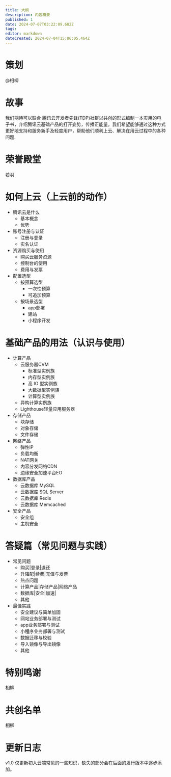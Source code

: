 ```yaml
---
title: 大纲
description: 内容概要
published: 1
date: 2024-07-07T03:22:09.682Z
tags: 
editor: markdown
dateCreated: 2024-07-04T15:06:05.464Z
---
```


# 策划

@相柳

# 故事

我们期待可以联合 腾讯云开发者先锋(TDP)社群以共创的形式编制一本实用的电子书，介绍腾讯云基础产品的打开姿势，传播正能量。我们希望能够通过这种方式更好地支持和服务新手及轻度用户，帮助他们顺利上云、解决在用云过程中的各种问题.
# 荣誉殿堂
若羽

# 如何上云（上云前的动作）

  - 腾讯云是什么
    - 基本概念
    - 优势
  - 账号注册与认证
    - 注册与登录
    - 实名认证
  - 资源购买与使用
    - 购买云服务资源
    - 控制台的使用
    - 费用与发票
  - 配置选型
    - 按预算选型
      - 一次性预算
      - 可追加预算
    - 按场景选型
      - app部署
      - 建站
      - 小程序开发
# 基础产品的用法（认识与使用）

  - 计算产品
    - 云服务器CVM
      - 标准型实例族
      - 内存型实例族
      - 高 IO 型实例族
      - 大数据型实例族
      - 计算型实例族
    - 异构计算实例族
    - Lighthouse轻量应用服务器
  - 存储产品
    - 块存储
    - 对象存储
    - 文件存储
  - 网络产品
    - 弹性IP
    - 负载均衡
    - NAT网关
    - 内容分发网络CDN
    - 边缘安全加速平台EO
  - 数据库产品
    - 云数据库 MySQL
    - 云数据库 SQL Server
    - 云数据库 Redis
    - 云数据库 Memcached
  - 安全产品
    - 安全组
    - 主机安全
# 答疑篇（常见问题与实践）

  - 常见问题
    - 购买|登录|退还
    - 升降配|续费|充值与发票
    - 热点问题
    - 计算产品|存储产品|网络产品
    - 数据库|安全|加速|
    - 其他
  - 最佳实践
    - 安全建议与简单加固
    - 网站业务部署与测试
    - app业务部署与测试
    - 小程序业务部署与测试
    - 数据迁移与校验
    - 导入镜像与导出镜像
    - 其他
    
# 特别鸣谢

相柳

# 共创名单

相柳
# 更新日志
v1.0 仅更新初入云端常见的一些知识，缺失的部分会在后面的发行版本中逐步添加。